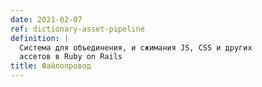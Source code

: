 ```yaml
---
date: 2021-02-07
ref: dictionary-asset-pipeline
definition: |
  Система для объединения, и сжимания JS, CSS и других
  ассетов в Ruby on Rails
title: Файлопровод
---
```

